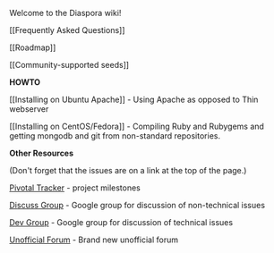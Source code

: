Welcome to the Diaspora wiki!

[[Frequently Asked Questions]]

[[Roadmap]]

[[Community-supported seeds]]

**HOWTO**

[[Installing on Ubuntu Apache]] - Using Apache as opposed to Thin webserver

[[Installing on CentOS/Fedora]] - Compiling Ruby and Rubygems and getting mongodb and git from non-standard repositories.

**Other Resources**

(Don't forget that the issues are on a link at the top of the page.)

[Pivotal Tracker](https://www.pivotaltracker.com/projects/61641) - project milestones

[Discuss Group](http://groups.google.com/group/diaspora-discuss) - Google group for discussion of non-technical issues

[Dev Group](http://groups.google.com/group/diaspora-dev) - Google group for discussion of technical issues

[Unofficial Forum](http://forum.conni.ca/) - Brand new unofficial forum